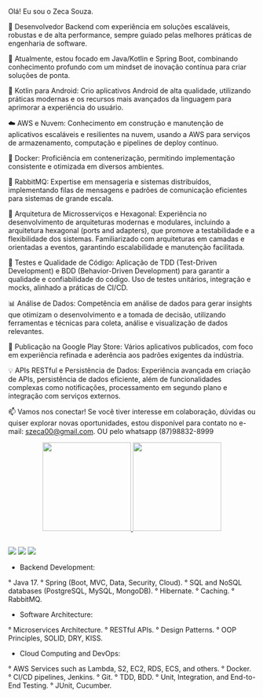 Olá! Eu sou o Zeca Souza.

🔭 Desenvolvedor Backend com experiência em soluções escaláveis, robustas e de alta performance, sempre guiado pelas melhores práticas de engenharia de software.

🌱 Atualmente, estou focado em Java/Kotlin e Spring Boot, combinando conhecimento profundo com um mindset de inovação contínua para criar soluções de ponta.

📱 Kotlin para Android: Crio aplicativos Android de alta qualidade, utilizando práticas modernas e os recursos mais avançados da linguagem para aprimorar a experiência do usuário.

☁️ AWS e Nuvem: Conhecimento em construção e manutenção de aplicativos escaláveis e resilientes na nuvem, usando a AWS para serviços de armazenamento, computação e pipelines de deploy contínuo.

🐳 Docker: Proficiência em contenerização, permitindo implementação consistente e otimizada em diversos ambientes.

🐇 RabbitMQ: Expertise em mensageria e sistemas distribuídos, implementando filas de mensagens e padrões de comunicação eficientes para sistemas de grande escala.

🚀 Arquitetura de Microsserviços e Hexagonal: Experiência no desenvolvimento de arquiteturas modernas e modulares, incluindo a arquitetura hexagonal (ports and adapters), que promove a testabilidade e a flexibilidade dos sistemas. Familiarizado com arquiteturas em camadas e orientadas a eventos, garantindo escalabilidade e manutenção facilitada.

🧪 Testes e Qualidade de Código: Aplicação de TDD (Test-Driven Development) e BDD (Behavior-Driven Development) para garantir a qualidade e confiabilidade do código. Uso de testes unitários, integração e mocks, alinhado a práticas de CI/CD.

📊 Análise de Dados: Competência em análise de dados para gerar insights que otimizam o desenvolvimento e a tomada de decisão, utilizando ferramentas e técnicas para coleta, análise e visualização de dados relevantes.

🌟 Publicação na Google Play Store: Vários aplicativos publicados, com foco em experiência refinada e aderência aos padrões exigentes da indústria.

💡 APIs RESTful e Persistência de Dados: Experiência avançada em criação de APIs, persistência de dados eficiente, além de funcionalidades complexas como notificações, processamento em segundo plano e integração com serviços externos.

📫 Vamos nos conectar! Se você tiver interesse em colaboração, dúvidas ou quiser explorar novas oportunidades, estou disponível para contato no e-mail: szeca00@gmail.com. OU pelo whatsapp (87)98832-8999

<div align="center">
  <a href="https://github.com/ZecaSouza">
  <img height="180em" src="https://github-readme-stats.vercel.app/api?username=ZecaSouza&show_icons=true&theme=dark&include_all_commits=true&count_private=true"/>
  <img height="180em" src="https://github-readme-stats.vercel.app/api/top-langs/?username=ZecaSouza&layout=compact&langs_count=7&theme=dark"/>
</div>
  
   ##
  
<div>
    <a href = "https://wa.me/<+5587988328999>"><img src="https://img.shields.io/badge/WhatsApp-25D366?style=for-the-badge&logo=whatsapp&logoColor=white" target="_blank"></a>
    <a href = "mailto:contato.zecasouza@gmail.com"><img src="https://img.shields.io/badge/Gmail-D14836?style=for-the-badge&logo=gmail&logoColor=white" target="_blank"></a>
    <a href="https://www.linkedin.com/in/jose-emanuel-borges-de-souza-1711771b6/" target="_blank"><img src="https://img.shields.io/badge/LinkedIn-0077B5?style=for-the-badge&logo=linkedin&logoColor=white" target="_blank"></a>
</div>


- Backend Development:

° Java 17.
° Spring (Boot, MVC, Data, Security, Cloud).
° SQL and NoSQL databases (PostgreSQL, MySQL, MongoDB).
° Hibernate.
° Caching.
° RabbitMQ.

- Software Architecture:

° Microservices Architecture.
° RESTful APIs.
° Design Patterns.
° OOP Principles, SOLID, DRY, KISS.

- Cloud Computing and DevOps:

° AWS Services such as Lambda, S2, EC2, RDS, ECS, and others.
° Docker.
° CI/CD pipelines, Jenkins.
° Git.
° TDD, BDD.
° Unit, Integration, and End-to-End Testing.
° JUnit, Cucumber.
